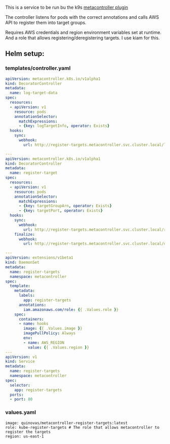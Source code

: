 This is a service to be run bu the k9s [metacontroller plugin](https://github.com/GoogleCloudPlatform/metacontroller)

The controller listens for pods with the correct annotations and calls AWS API to register them into target groups.

Requires AWS credentials and region environment variables set at runtime. And a role that allows registering/deregistering targets. I use kiam for this.

## Helm setup:

### templates/controller.yaml
```yaml
apiVersion: metacontroller.k8s.io/v1alpha1
kind: DecoratorController
metadata:
  name: log-target-data
spec:
  resources:
  - apiVersion: v1
    resource: pods
    annotationSelector:
      matchExpressions:
      - {key: logTargetInfo, operator: Exists}
  hooks:
    sync:
      webhook:
        url: http://register-targets.metacontroller.svc.cluster.local/log-info

---
apiVersion: metacontroller.k8s.io/v1alpha1
kind: DecoratorController
metadata:
  name: register-target
spec:
  resources:
  - apiVersion: v1
    resource: pods
    annotationSelector:
      matchExpressions:
      - {key: targetGroupArn, operator: Exists}
      - {key: targetPort, operator: Exists}
  hooks:
    sync:
      webhook:
        url: http://register-targets.metacontroller.svc.cluster.local/register
    finalize:
      webhook:
        url: http://register-targets.metacontroller.svc.cluster.local/deregister

---
apiVersion: extensions/v1beta1
kind: DaemonSet
metadata:
  name: register-targets
  namespace: metacontroller
spec:
  template:
    metadata:
      labels:
        app: register-targets
      annotations:
        iam.amazonaws.com/role: {{ .Values.role }}
    spec:
      containers:
      - name: hooks
        image: {{ .Values.image }}
        imagePullPolicy: Always
        env:
        - name: AWS_REGION
          value: {{ .Values.region }}
---
apiVersion: v1
kind: Service
metadata:
  name: register-targets
  namespace: metacontroller
spec:
  selector:
    app: register-targets
  ports:
  - port: 80
```

### values.yaml
```
image: quinovas/metacontroller-register-targets:latest
role: kube-register-targets # The role that allows metacontroller to register the targets
region: us-east-1
```
